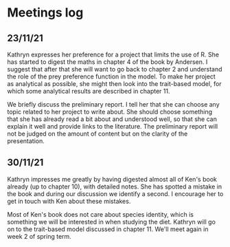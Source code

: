 # Meetings log

## 23/11/21

Kathryn expresses her preference for a project that limits the use of R. 
She has started to digest the maths in chapter 4 of the book by Andersen.
I suggest that after that she will want to go back to chapter 2 and
understand the role of the prey preference function in the model. 
To make her project as analytical as possible, she might then look into
the trait-based model, for which some analytical results are described
in chapter 11. 

We briefly discuss the preliminary report. I tell her that she can choose
any topic related to her project to write about. She should choose
something that she has already read a bit about and understood well, so
that she can explain it well and provide links to the literature. The
preliminary report will not be judged on the amount of content but on
the clarity of the presentation.

## 30/11/21

Kathryn impresses me greatly by having digested almost all of Ken's book already
(up to chapter 10), with detailed notes. She has spotted a mistake in the book
and during our discussion we identify a second. I encourage her to get in touch
with Ken about these mistakes.

Most of Ken's book does not care about species identity, which is something we
will be interested in when studying the diet. Kathryn will go on to the
trait-based model discussed in chapter 11. We'll meet again in week 2 of spring
term.
